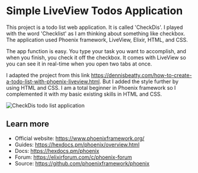 
# Simple LiveView Todos Application

This project is a todo list web application. It is called 'CheckDis'. I played with the word 'Checklist' as I am thinking about something like checkbox. The application used Phoenix framework, LiveView, Elixir, HTML, and CSS. 

The app function is easy. You type your task you want to accomplish, and when you finish, you check it off the checkbox. It comes with LiveView so you can see it in real-time when you open two tabs at once.


I adapted the project from this link https://dennisbeatty.com/how-to-create-a-todo-list-with-phoenix-liveview.html. But I added the style further by using HTML and CSS. I am a total beginner in Phoenix framework so I complemented it with my basic existing skills in HTML and CSS.

![CheckDis todo list application](https://user-images.githubusercontent.com/60586178/115808055-16ec4a80-a42d-11eb-8e40-49bd03fbf1c3.png)


## Learn more
  * Official website: https://www.phoenixframework.org/
  * Guides: https://hexdocs.pm/phoenix/overview.html
  * Docs: https://hexdocs.pm/phoenix
  * Forum: https://elixirforum.com/c/phoenix-forum
  * Source: https://github.com/phoenixframework/phoenix

